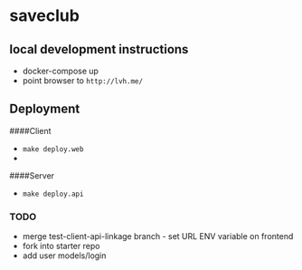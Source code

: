 # saveclub

## local development instructions
* docker-compose up
* point browser to `http://lvh.me/`

## Deployment
####Client
* `make deploy.web`
*
####Server
* `make deploy.api`

### TODO
* merge test-client-api-linkage branch - set URL ENV variable on frontend
* fork into starter repo
* add user models/login
